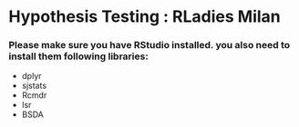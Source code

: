 # Hypothesis Testing : RLadies Milan

### Please make sure you have RStudio installed. you also need to install them following libraries:
 - dplyr
 - sjstats
 - Rcmdr
 - lsr
 - BSDA
